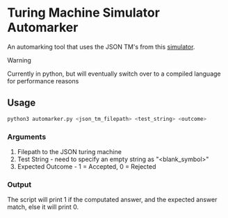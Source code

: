 # Turing Machine Simulator Automarker

An automarking tool that uses the JSON TM's from this [simulator](https://tm.seagrass.co.za).

> [!WARNING]
> Currently in python, but will eventually switch over to a compiled language for performance reasons

## Usage

```bash
python3 automarker.py <json_tm_filepath> <test_string> <outcome>
```

### Arguments

1. Filepath to the JSON turing machine
2. Test String - need to specify an empty string as "<blank_symbol>"
3. Expected Outcome - 1 = Accepted, 0 = Rejected

### Output

The script will print 1 if the computated answer, and the expected answer match, else it will print 0.
